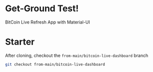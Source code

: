# Get-Ground Test!

BitCoin Live Refresh App with Material-UI 



# Starter

After cloning, checkout the `from-main/bitcoin-live-dashboard` branch

```bash
git checkout from-main/bitcoin-live-dashboard
```
